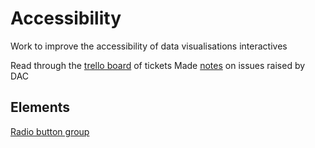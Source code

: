 # Accessibility
Work to improve the accessibility of data visualisations interactives

Read through the [trello board](https://trello.com/b/1Psmj7qA/dac-backlog) of tickets
Made [notes](https://github.com/ONSvisual/accessibility/blob/master/audit.md) on issues raised by DAC


## Elements
[Radio button group](https://onsvisual.github.io/accessibility/radio-button-group.html)
